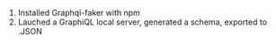 1. Installed Graphql-faker with npm
2. Lauched a GraphiQL local server, generated a schema, exported to .JSON